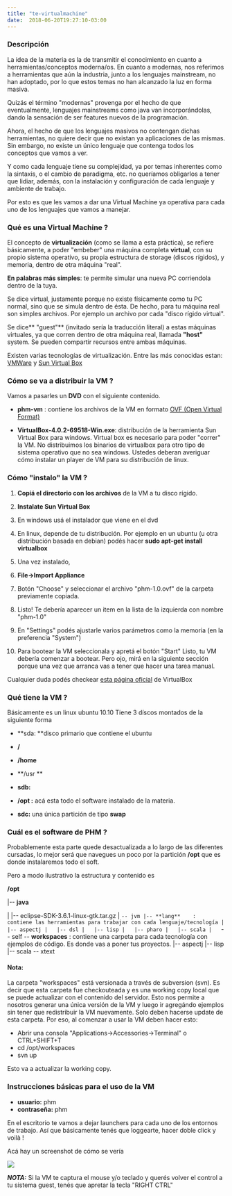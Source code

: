 ```yaml
---
title: "te-virtualmachine"
date:  2018-06-20T19:27:10-03:00
---
```



### Descripción
La idea de la materia es la de transmitir el conocimiento en cuanto a herramientas/conceptos moderna/os. En cuanto a modernas, nos referimos a herramientas que aún la industria, junto a los lenguajes mainstream, no han adoptado, por lo que estos temas no han alcanzado la luz en forma masiva.

Quizás el término "modernas" provenga por el hecho de que eventualmente, lenguajes mainstreams como java van incorporándolas, dando la sensación de ser features nuevos de la programación.

Ahora, el hecho de que los lenguajes masivos no contengan dichas herramientas, no quiere decir que no existan ya aplicaciones de las mismas.
Sin embargo, no existe un único lenguaje que contenga todos los conceptos que vamos a ver.

Y como cada lenguaje tiene su complejidad, ya por temas inherentes como la sintaxis, o el cambio de paradigma, etc. no queríamos obligarlos a tener que lidiar, además, con la instalación y configuración de cada lenguaje y ambiente de trabajo.

Por esto es que les vamos a dar una Virtual Machine ya operativa para cada uno de los lenguajes que vamos a manejar.


### Qué es una Virtual Machine ?
El concepto de **virtualización** (como se llama a esta práctica), se refiere básicamente, a poder "embeber" una máquina completa **virtual**, con su propio sistema operativo, su propia estructura de storage (discos rígidos), y memoria, dentro de otra máquina "real".

**En palabras más simples**: te permite simular una nueva PC corriendola dentro de la tuya. 

Se dice virtual, justamente porque no existe físicamente como tu PC normal, sino que se simula dentro de ésta. De hecho, para tu máquina real son simples archivos. Por ejemplo un archivo por cada "disco rígido virtual".

Se dice** "guest"** (invitado sería la traducción literal) a estas máquinas virtuales, ya que corren dentro de otra máquina real, llamada **"host"** system.
Se pueden compartir recursos entre ambas máquinas.

Existen varias tecnologías de virtualización. Entre las más conocidas estan: [VMWare](http://www.vmware.com/) y [Sun Virtual Box](http://www.virtualbox.org/)

### Cómo se va a distribuir la VM ?
Vamos a pasarles un **DVD** con el siguiente contenido.

* **phm-vm** : contiene los archivos de la VM en formato [OVF (Open Virtual Format)](http://en.wikipedia.org/wiki/Open_Virtualization_Format)

* **VirtualBox-4.0.2-69518-Win.exe**: distribución de la herramienta Sun Virtual Box para windows. Virtual box es necesario para poder "correr" la VM.
No distribuimos los binarios de virtualbox para otro tipo de sistema operativo que no sea windows.
Ustedes deberan averiguar cómo instalar un player de VM para su distribución de linux.


### Cómo **"instalo"** la VM ?

1. **Copiá el directorio con los archivos** de la VM a tu disco rígido.

1. **Instalate Sun Virtual Box**


 1. En windows usá el instalador que viene en el dvd
 1. En linux, depende de tu distribución. Por ejemplo en un ubuntu (u otra distribución basada en debian) podés hacer **sudo apt-get install virtualbox**

1. Una vez instalado, 


 1. **File->Import Appliance**

 1. Botón "Choose" y seleccionar el archivo "phm-1.0.ovf" de la carpeta previamente copiada.
1. Listo! Te debería aparecer un item en la lista de la izquierda con nombre "phm-1.0"
1. En "Settings" podés ajustarle varios parámetros como la memoria (en la preferencia "System")
1. Para bootear la VM seleccionala y apretá el botón "Start"
Listo, tu VM debería comenzar a bootear.
Pero ojo, mirá en la siguiente sección porque una vez que arranca vas a tener que hacer una tarea manual.

Cualquier duda podés checkear [esta página oficial](http://www.virtualbox.org/manual/ch01.html#ovf) de VirtualBox

### Qué tiene la VM ?
Básicamente es un linux ubuntu 10.10
Tiene 3 díscos montados de la siguiente forma

* **sda: **disco primario que contiene el ubuntu


 * **/**


 * **/home**

 * **/usr
**

* **sdb:**


 * **/opt :** acá esta todo el software instalado de la materia.

* **sdc:** una única partición de tipo **swap**



### Cuál es el software de PHM ?
Probablemente esta parte quede desactualizada a lo largo de las diferentes cursadas, lo mejor será que navegues un poco por la partición **/opt** que es donde instalaremos todo el soft.

Pero a modo ilustrativo la estructura y contenido es

**/opt**

|-- **java**

|   |-- eclipse-SDK-3.6.1-linux-gtk.tar.gz
|   `-- jvm
|-- **lang**    :   contiene las herramientas para trabajar con cada lenguaje/tecnología
|   |-- aspectj
|   |-- dsl
|   |-- lisp
|   |-- pharo
|   |-- scala
|   `-- self
        -- **workspaces** :  contiene una carpeta para cada tecnología con ejemplos de código. Es donde vas a poner tus proyectos.
    |-- aspectj
    |-- lisp
    |-- scala
    -- xtext


#### Nota:
La carpeta "workspaces" está versionada a través de subversion (svn). Es decir que esta carpeta fue checkouteada y es una working copy local que se puede actualizar con el contenido del servidor.
Esto nos permite a nosotros generar una única versión de la VM y luego ir agregándo ejemplos sin tener que redistribuir la VM nuevamente. Solo deben hacerse update de esta carpeta.
Por eso, al comenzar a usar la VM deben hacer esto:

* Abrir una consola "Applications->Accessories->Terminal" o CTRL+SHIFT+T
* cd /opt/workspaces
* svn up

Esto va a actualizar la working copy.

 
### Instrucciones básicas para el uso de la VM
 
* **usuario:** phm
* **contraseña:** phm

En el escritorio te vamos a dejar launchers para cada uno de los entornos de trabajo. Así que básicamente tenés que loggearte, hacer doble click y voilà !

Acá hay un screenshot de cómo se vería


[![](https://sites.google.com/site/programacionhm/_/rsrc/1298329919565/te/virtualmachine/phm-vm-desktop.png)
](te-virtualmachine-phm-vm-desktop-png?attredirects=0)

***NOTA:*** Si la VM te captura el mouse y/o teclado y querés volver el control a tu sistema guest, tenés que apretar la tecla "RIGHT CTRL"